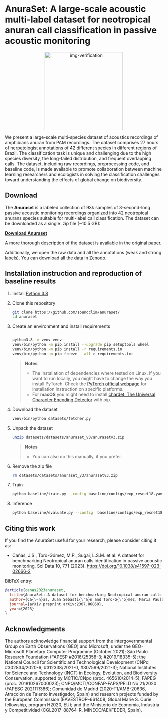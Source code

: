 # AnuraSet: A large-scale acoustic multi-label dataset for neotropical anuran call classification in passive acoustic monitoring
<div align="center">
<img class="img-fluid" src="assets/dalle_frog.png" alt="img-verification" width="250" height="250">
</div>

We present a large-scale multi-species dataset of acoustics recordings of amphibians anuran from PAM recordings. The dataset comprises 27 hours of herpetologist annotations of 42 different species in different regions of Brazil. The classification task is unique and challenging due to the high species diversity, the long-tailed distribution, and frequent overlapping calls. The dataset, including raw recordings, preprocessing code, and baseline code, is made available to promote collaboration between machine learning researchers and ecologists in solving the classification challenges toward understanding the effects of global change on biodiversity.

## Download

The **Anuraset** is a labeled collection of 93k samples of 3-second-long passive acoustic monitoring recordings organized into 42 neotropical anurans species suitable for multi-label call classification. The dataset can be downloaded as a single .zip file (~10.5 GB):

**[Download Anuraset](https://zenodo.org/record/8342596/files/anuraset.zip?download=1)**

A more thorough description of the dataset is available in the original [paper](https://doi.org/10.1038/s41597-023-02666-2).

Additionally, we open the raw data and all the annotations (weak and strong labels). You can download all the data in [Zenodo](https://zenodo.org/record/8342596).

## Installation instruction and reproduction of baseline results

1.  Install [Python 3.8](https://www.python.org/downloads/release/python-3817/)

2.  Clone this repository

    ```bash
    git clone https://github.com/soundclim/anuraset/
    cd anuraset
    ```

3.  Create an environment and install requirements

    ```bash
    
    python3.8 -m venv venv
    venv/bin/python -m pip install --upgrade pip setuptools wheel
    venv/bin/python -m pip install -r requirements.in
    venv/bin/python -m pip freeze --all > requirements.txt
    ```

    > **Notes**
    > * The installation of dependencies where tested on Linux. If you want to run locally, you might have to change the way you install PyTorch. Check the [PyTorch official webpage](https://pytorch.org/get-started/locally/) for installation instruction on specific platforms.
    > * For **macOS** you might need to install [chardet: The Universal Character Encoding Detector](https://pypi.org/project/chardet/) with pip.

4.  Download the dataset

    ```bash
    venv/bin/python datasets/fetcher.py
    ```

5.  Unpack the dataset

    ```bash
    unzip datasets/datasets/anuraset_v3/anurasetv3.zip
    ```

    > **Notes**
    > * You can also do this manually, if you prefer.

6.  Remove the zip file

    ```bash
    rm datasets/datasets/anuraset_v3/anurasetv3.zip
    ```

7.  Train

    ```bash
    python baseline/train.py --config baseline/configs/exp_resnet18.yaml
    ```

8.  Inference

    ```bash
    python baseline/evaluate.py --config  baseline/configs/exp_resnet18.yaml
    ```

## Citing this work

If you find the AnuraSet useful for your research, please consider citing it as:

- Cañas, J.S., Toro-Gómez, M.P., Sugai, L.S.M. et al. A dataset for benchmarking Neotropical anuran calls identification in passive acoustic monitoring. Sci Data 10, 771 (2023). https://doi.org/10.1038/s41597-023-02666-2

BibTeX entry:

```bibtex
@article{canas2023anuraset,
  title={AnuraSet: A dataset for benchmarking Neotropical anuran calls identification in passive acoustic monitoring},
  author={Ca{\~n}as, Juan Sebasti{\'a}n and Toro-G{\'o}mez, Maria Paula and Sugai, Larissa Sayuri Moreira and Restrepo, Hern{\'a}n Dar{\'\i}o Ben{\'\i}tez and Rudas, Jorge and Bautista, Breyner Posso and Toledo, Lu{\'\i}s Felipe and Dena, Simone and Domingos, Ad{\~a}o Henrique Rosa and de Souza, Franco Leandro and others},
  journal={arXiv preprint arXiv:2307.06860},
  year={2023}
}
```

## Acknowledgments
The authors acknowledge financial support from the intergovernmental Group on Earth Observations (GEO) and Microsoft, under the GEO-Microsoft Planetary Computer Programme (October 2021); São Paulo Research Foundation (FAPESP #2016/25358-3; #2019/18335-5); the National Council for Scientific and Technological Development (CNPq #302834/2020-6; #312338/2021-0, #307599/2021-3); National Institutes for Science and Technology (INCT) in Ecology, Evolution, and Biodiversity Conservation, supported by MCTIC/CNpq (proc. 465610/2014-5), FAPEG (proc. 201810267000023); CNPQ/MCTI/CONFAP-FAPS/PELD No 21/2020 (FAPESC 2021TR386); Comunidad de Madrid (2020-T1/AMB-20636, Atracción de Talento Investigador, Spain) and research projects funded by the European Commission (EAVESTROP–661408, Global Marie S. Curie fellowship, program H2020, EU); and the Ministerio de Economía, Industria y Competitividad (CGL2017-88764-R, MINECO/AEI/FEDER, Spain).
